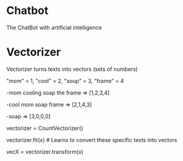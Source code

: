 # Chatbot
The ChatBot with artificial intelligence

# Vectorizer
Vectorizer turns texts into vectors (sets of numbers)

"mom" = 1, "cool" = 2, "soup" = 3, "frame" = 4

-mom cooling soap the frame => [1,2,3,4]

-cool mom soap frame => [2,1,4,3]

-soap  => [3,0,0,0]

vectorizer = CountVectorizer()

vectorizer.fit(x)  # Learns to convert these specific texts into vectors

vecX = vectorizer.transform(x)
